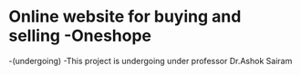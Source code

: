 
# Online website for buying and selling -Oneshope

-(undergoing)
 -This project is undergoing under professor Dr.Ashok Sairam
 

